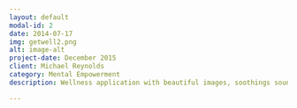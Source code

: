 ```yaml
---
layout: default
modal-id: 2
date: 2014-07-17
img: getwell2.png
alt: image-alt
project-date: December 2015
client: Michael Reynolds
category: Mental Empowerment
description: Wellness application with beautiful images, soothings sounds, and the ability to record your own powerful affirmations or listen to pre-recorded ones.

---
```

